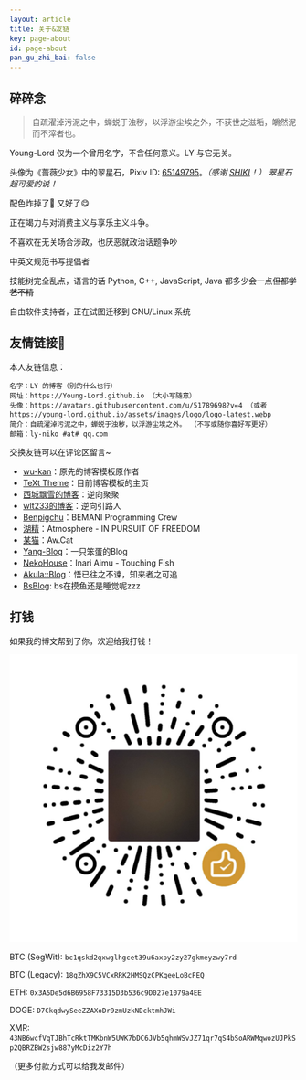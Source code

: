 ```yaml
---
layout: article
title: 关于&友链
key: page-about
id: page-about
pan_gu_zhi_bai: false
---
```


## 碎碎念

> 自疏濯淖污泥之中，蝉蜕于浊秽，以浮游尘埃之外，不获世之滋垢，皭然泥而不滓者也。

Young-Lord 仅为一个曾用名字，不含任何意义。LY 与它无关。

头像为《蔷薇少女》中的翠星石，Pixiv ID: [65149795](https://www.pixiv.net/artworks/65149795)。*（感谢 [SHIKI](https://www.bilibili.com/video/BV1Bh411Y7gX)！）* *翠星石超可爱的说！*

配色炸掉了🤯 又好了😋

正在竭力与对消费主义与享乐主义斗争。

不喜欢在无关场合涉政，也厌恶就政治话题争吵

中英文规范书写提倡者

技能树完全乱点，语言的话 Python, C++, JavaScript, Java 都多少会一点<del>但都学艺不精</del>

自由软件支持者，正在试图迁移到 GNU/Linux 系统

## 友情链接🔗

本人友链信息：

```
名字：LY 的博客（别的什么也行）
网址：https://Young-Lord.github.io （大小写随意）
头像：https://avatars.githubusercontent.com/u/51789698?v=4 （或者 https://young-lord.github.io/assets/images/logo/logo-latest.webp
简介：自疏濯淖污泥之中，蝉蜕于浊秽，以浮游尘埃之外。 （不写或随你喜好写更好）
邮箱：ly-niko #at# qq.com
```

交换友链可以在评论区留言~

- [wu-kan](https://wu-kan.github.io)：原先的博客模板原作者
- [TeXt Theme](https://tianqi.name)：目前博客模板的主页
- [西城飘雪的博客](https://blog.hoshi.tech/)：逆向聚聚
- [wlt233的博客](https://tqlwsl.moe/index.php/)：逆向引路人
- [Benpigchu](https://benpigchu.com/)：BEMANI Programming Crew
- [湖精](https://blog.awa.moe)：Atmosphere - IN PURSUIT OF FREEDOM
- [某猫](https://qmqaq.top)：Aw.Cat
- [Yang-Blog](https://bakayang.moe/)：一只笨蛋的Blog
- [NekoHouse](https://blog.amu.moe/)：Inari Aimu - Touching Fish
- [Akula::Blog](https://blog.akula.moe)：悟已往之不谏，知来者之可追
- [BsBlog](https://sorabs.cc/): bs在摸鱼还是睡觉呢zzz

## 打钱

如果我的博文帮到了你，欢迎给我打钱！

![微信赞赏码](/assets/images/donate/wechat.png)

BTC (SegWit): `bc1qskd2qxwglhgcet39u6axpy2zy27gkmeyzwy7rd`

BTC (Legacy): `18gZhX9C5VCxRRK2HMSQzCPKqeeLoBcFEQ`

ETH: `0x3A5De5d6B6958F73315D3b536c9D027e1079a4EE`

DOGE: `D7CkqdwySeeZZAXoDr9zmUzkNDcktmhJWi`

XMR: `43NB6wcfVqTJBhTcRktTMKbnW5UWK7bDC6JVb5qhmWSvJZ71qr7qS4bSoARWMqwozUJPkSp2QBRZBW2sjw887yMcDiz2Y7h`

（更多付款方式可以给我发邮件）
